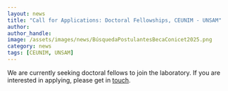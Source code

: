 ```yaml
---
layout: news
title: "Call for Applications: Doctoral Fellowships, CEUNIM - UNSAM"
author: 
author_handle: 
image: /assets/images/news/BúsquedaPostulantesBecaConicet2025.png
category: news
tags: [CEUNIM, UNSAM]
---
```


We are currently seeking doctoral fellows to join the laboratory. If you are interested in applying, please get in [touch]. 

[touch]:/assets/images/news/BúsquedaPostulantesBecaConicet2025.png
